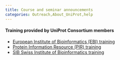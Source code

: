```yaml
---
title: Course and seminar announcements
categories: Outreach,About_UniProt,help
---
```


#### Training provided by UniProt Consortium members

- [European Institute of Bioinformatics (EBI) training](http://www.ebi.ac.uk/training/)
- [Protein Information Resource (PIR) training](http://bmcb.georgetown.edu/bioinformatics/)
- [SIB Swiss Institute of Bioinformatics training](http://www.sib.swiss/training/upcoming-training-events)